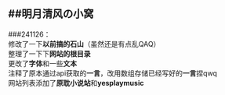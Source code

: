 ##明月清风の小窝  
---------  
###241126：  
修改了一下**以前搞的石山**（虽然还是有点乱QAQ）  
整理了一下下**网站的根目录**  
更改了**字体**和一些**文本**  
注释了原本通过api获取的**一言**，改用数组存储已经写好的**一言**捏qwq  
网站列表添加了**原耽小说站**和**yesplaymusic**  
